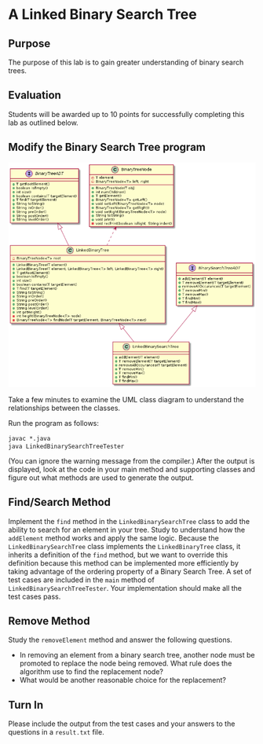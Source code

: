 # A Linked Binary Search Tree

## Purpose
The purpose of this lab is to gain greater understanding of binary search trees.

## Evaluation
Students will be awarded up to 10 points for successfully completing this lab as
outlined below.

## Modify the Binary Search Tree program
![Class Diagram](images/class_diagram.png)

Take a few minutes to examine the UML class diagram to understand the
relationships between the classes.

Run the program as follows:
```shell
javac *.java
java LinkedBinarySearchTreeTester
```
(You can ignore the warning message from the compiler.)
After the output is displayed, look at the code in your main
method and supporting classes and figure out what methods are used to
generate the output.

## Find/Search Method
Implement the `find` method in the `LinkedBinarySearchTree` class to add the
ability to search for an element in your tree. Study to understand how the
`addElement` method works and apply the same logic. Because the `LinkedBinarySearchTree`
class implements the `LinkedBinaryTree` class, it inherits a definition of the
`find` method, but we want to override this definition because this method can be
implemented more efficiently by taking advantage of the ordering property of
a Binary Search Tree. A set of test cases are included in the `main` method of
`LinkedBinarySearchTreeTester`. Your implementation should make all the test cases
pass.

## Remove Method
Study the `removeElement` method and answer the following questions.
* In removing an element from a binary search tree, another node must be promoted
to replace the node being removed. What rule does the algorithm use to find
the replacement node?
* What would be another reasonable choice for the replacement?

## Turn In
Please include the output from the test cases and your answers to the questions
in a `result.txt` file.
